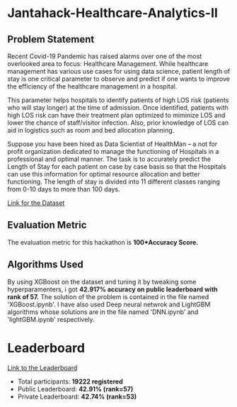 # Jantahack-Healthcare-Analytics-II
## Problem Statement
Recent Covid-19 Pandemic has raised alarms over one of the most overlooked area to focus: Healthcare Management. While healthcare management has various use cases for using data science, patient length of stay is one critical parameter to observe and predict if one wants to improve the efficiency of the healthcare management in a hospital. 

This parameter helps hospitals to identify patients of high LOS risk (patients who will stay longer) at the time of admission. Once identified, patients with high LOS risk can have their treatment plan optimized to miminize LOS and lower the chance of staff/visitor infection. Also, prior knowledge of LOS can aid in logistics such as room and bed allocation planning.

Suppose you have been hired as Data Scientist of HealthMan – a not for profit organization dedicated to manage the functioning of Hospitals in a professional and optimal manner.
The task is to accurately predict the Length of Stay for each patient on case by case basis so that the Hospitals can use this information for optimal resource allocation and better functioning. The length of stay is divided into 11 different classes ranging from 0-10 days to more than 100 days.

[Link for the Dataset](https://datahack.analyticsvidhya.com/contest/janatahack-healthcare-analytics-ii/#ProblemStatement)

## Evaluation Metric
The evaluation metric for this hackathon is **100*Accuracy Score.**

## Algorithms Used
By using XGBoost on the dataset and tuning it by tweaking some hyperparamenters, i got **42.917% accuracy on public leaderboard with rank of 57.** The solution of the problem is contained in the file named 'XGBoost.ipynb'. I have also used Deep neural netwrok and LightGBM algorithms whose solutions are in the file named 'DNN.ipynb' and 'lightGBM.ipynb' respectively.

# Leaderboard

[Link to the Leaderboard](https://datahack.analyticsvidhya.com/contest/janatahack-healthcare-analytics-ii/#LeaderBoard)

* Total participants: **19222 registered**
* Public Leaderboard: **42.91% (rank=57)**
* Private Leaderboard: **42.74% (rank=53)**
